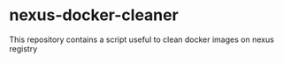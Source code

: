 # nexus-docker-cleaner
This repository contains a script useful to clean docker images on nexus registry
